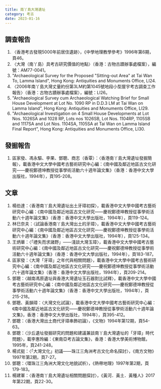 ```yaml
---
title: 南丫島大灣遺址
category: 考古
date: 2023-01-16
---
```

<adsense></adsense>

## 調查報告
1. 〈香港考古發現5000年前居住遺跡〉，《中學地理教學參考》1996年第6期，頁46。
2. 〈大灣（南丫島）具考古研究價值的地點〉（香港：古物古蹟辦事處檔案），編號：AM77-0041。
3. "Archaeological Survey for the Proposed "Sitting-out Area" at Tai Wan To, Lamma Island", Hong Kong: Antiquities and Monuments Office, LI24.
4. 〈2006年南丫島大灣丈量約份第3LM約第1045號地段小型屋宇考古調查工作報告〉（香港：古物古蹟辦事處檔案），編號：LI26。
5. "Archaeological Survey cum Archaeological Watching Brief for Small House Development at Lot No. 1090 RP in D.D.3 LM at Tai Wan on Lamma Island", Hong Kong: Antiquities and Monuments Office, LI29.
6. "Archaeological Investigation on 4 Small House Developments at Lot Nos. 1026SA and 1028 RP, Lots nos 1026SB, Lot Nos. 1104RP, 1105SB and 1117SA and Lot Nos. 1104SA, 1105SA at Tai Wan on Lamma Island Final Report", Hong Kong: Antiquities and Monuments Office, LI30.
## 發掘報告
1. 區家發、馮永驅、李果、鄧聰、商志（香覃）：〈香港南丫島大灣遺址發掘簡報〉，載香港中文大學中國考古藝術研究中心編：《南中國及鄰近地區古文化研究——慶祝鄭德坤教授從事學術活動六十週年論文集》（香港：香港中文大學出版社，1994年），頁195-208。
## 文章
1. 楊伯達：〈香港南丫島大灣遺址出土牙璋初探〉，載香港中文大學中國考古藝術研究中心編：《南中國及鄰近地區古文化研究——慶祝鄭德坤教授從事學術活動六十週年論文集》（香港：香港中文大學出版社，1994年），頁119-124。
2. 林巳奈夫：〈試論香港南丫島大灣出土的牙璋〉，載香港中文大學中國考古藝術研究中心編：《南中國及鄰近地區古文化研究——慶祝鄭德坤教授從事學術活動六十週年論文集》（香港：香港中文大學出版社，1994年），頁125-134。
3. 王炳華：〈「禮失而求諸野」——淺談大灣玉璋〉，載香港中文大學中國考古藝術研究中心編：《南中國及鄰近地區古文化研究——慶祝鄭德坤教授從事學術活動六十週年論文集》（香港：香港中文大學出版社，1994年），頁183-187。
4. 區家發：〈大灣「牙璋」之年代與相關問題〉，載香港中文大學中國考古藝術研究中心編：《南中國及鄰近地區古文化研究——慶祝鄭德坤教授從事學術活動六十週年論文集》（香港：香港中文大學出版社，1994年），頁209-214。
5. 鄧聰：〈越南馮原遺址與香港大灣遺址玉石器對比試釋〉，載香港中文大學中國考古藝術研究中心編：《南中國及鄰近地區古文化研究——慶祝鄭德坤教授從事學術活動六十週年論文集》（香港：香港中文大學出版社，1994年），頁215-218。
6. 鄧聰、黃韻璋：〈大灣文化試論〉，載香港中文大學中國考古藝術研究中心編：《南中國及鄰近地區古文化研究——慶祝鄭德坤教授從事學術活動六十週年論文集》，香港：香港中文大學出版社，1994年），頁395-412。
7.  鄧聰：〈香港大灣出土商代牙璋串飾初論〉，《文物》1994年第12期，頁54-63。
8.  鄧聰：〈沙丘遺址發掘研究的問題和建議兼談南丫島大灣遺址的「牙璋」時代問題〉，載李惠玲編：《東南亞考古論文集》，香港：香港大學美術博物館，1995年，頁241-248。
9.  楊式挺：〈「大灣文化」初議——珠江三角洲考古文化命名探討〉，《南方文物》1997年第2期，頁7-27。
10. 鄧聰：〈環珠江三角洲大灣文化地貌試析〉，《熱帶地理》1997年第2期，頁179-183。
11. 楊建軍：〈香港南丫島大灣遺址相關問題探討〉，《黃河．黃土．黃種人》2017年第22期，頁22-30。